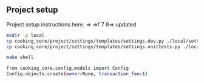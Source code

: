 ## Project setup

Project setup instructions here. => =>f 7 8=> updated 

```bash
mkdir -p local
cp cooking_core/project/settings/templates/settings.dev.py ./local/settings.dev.py
cp cooking_core/project/settings/templates/settings.unittests.py ./local/settings.unittests.py
```

```bash
make shell

from cooking_core.config.models import Config
Config.objects.create(owner=None, transaction_fee=1)
```
